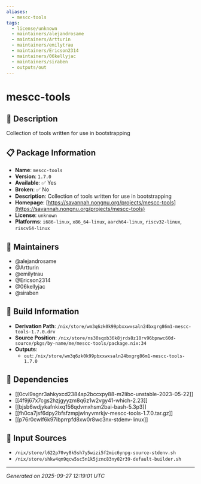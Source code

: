 ```yaml
---
aliases:
  - mescc-tools
tags:
  - license/unknown
  - maintainers/alejandrosame
  - maintainers/Artturin
  - maintainers/emilytrau
  - maintainers/Ericson2314
  - maintainers/06kellyjac
  - maintainers/siraben
  - outputs/out
---
```


# mescc-tools

## 📝 Description

Collection of tools written for use in bootstrapping

## 📋 Package Information

- **Name**: `mescc-tools`
- **Version**: `1.7.0`
- **Available**: ✅ Yes
- **Broken**: ✅ No
- **Description**: Collection of tools written for use in bootstrapping
- **Homepage**: [https://savannah.nongnu.org/projects/mescc-tools](https://savannah.nongnu.org/projects/mescc-tools)
- **License**: `unknown`
- **Platforms**: `i686-linux`, `x86_64-linux`, `aarch64-linux`, `riscv32-linux`, `riscv64-linux`
## 👥 Maintainers

- @alejandrosame
- @Artturin
- @emilytrau
- @Ericson2314
- @06kellyjac
- @siraben


## 🔧 Build Information

- **Derivation Path**: `/nix/store/wm3q6zk0k99pbxxwxsaln24bxgrg86m1-mescc-tools-1.7.0.drv`
- **Source Position**: `/nix/store/ns30sqxb36k8jrds8z18rv96bpnwc60d-source/pkgs/by-name/me/mescc-tools/package.nix:34`
- **Outputs**:
  - `out`:  `/nix/store/wm3q6zk0k99pbxxwxsaln24bxgrg86m1-mescc-tools-1.7.0`

## 🔗 Dependencies

- [[0cvl9sgnr3ahkyxcd2384sp2bccxpy88-m2libc-unstable-2023-05-22]]
- [[4f9j67x7cgs2hzjgyyzm8q6z1w2vgy41-which-2.23]]
- [[bjsb6wdjykafnkixq156qdvmxhsm2bai-bash-5.3p3]]
- [[fh0ca7jsf6dpy2bfsfzmpjwlnyvmrkjv-mescc-tools-1.7.0.tar.gz]]
- [[p76r0cwlf6k97ibprrpfd8xw0r8wc3nx-stdenv-linux]]

## 📁 Input Sources

- `/nix/store/l622p70vy8k5sh7y5wizi5f2mic6ynpg-source-stdenv.sh`
- `/nix/store/shkw4qm9qcw5sc5n1k5jznc83ny02r39-default-builder.sh`

---
*Generated on 2025-09-27 12:19:01 UTC*
